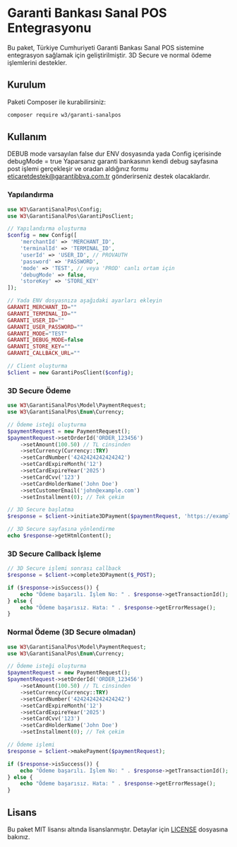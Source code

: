 # Garanti Bankası Sanal POS Entegrasyonu

Bu paket, Türkiye Cumhuriyeti Garanti Bankası Sanal POS sistemine entegrasyon sağlamak için geliştirilmiştir. 3D Secure ve normal ödeme işlemlerini destekler.

## Kurulum

Paketi Composer ile kurabilirsiniz:

```bash
composer require w3/garanti-sanalpos
```

## Kullanım
DEBUB mode varsayılan false dur ENV dosyasında yada Config içerisinde debugMode = true Yaparsanız garanti bankasının kendi debug sayfasına post işlemi gerçekleşir ve oradan aldığınız formu eticaretdestek@garantibbva.com.tr gönderirseniz destek olacaklardır. 

### Yapılandırma

```php
use W3\GarantiSanalPos\Config;
use W3\GarantiSanalPos\GarantiPosClient;

// Yapılandırma oluşturma
$config = new Config([
    'merchantId' => 'MERCHANT_ID',
    'terminalId' => 'TERMINAL_ID',
    'userId' => 'USER_ID', // PROVAUTH
    'password' => 'PASSWORD',
    'mode' => 'TEST', // veya 'PROD' canlı ortam için
    'debugMode' => false,
    'storeKey' => 'STORE_KEY'
]);

// Yada ENV dosyasnıza aşağıdaki ayarları ekleyin
GARANTI_MERCHANT_ID=""
GARANTI_TERMINAL_ID=""
GARANTI_USER_ID=""
GARANTI_USER_PASSWORD=""
GARANTI_MODE="TEST"
GARANTI_DEBUG_MODE=false
GARANTI_STORE_KEY=""
GARANTI_CALLBACK_URL=""

// Client oluşturma
$client = new GarantiPosClient($config);
```

### 3D Secure Ödeme

```php
use W3\GarantiSanalPos\Model\PaymentRequest;
use W3\GarantiSanalPos\Enum\Currency;

// Ödeme isteği oluşturma
$paymentRequest = new PaymentRequest();
$paymentRequest->setOrderId('ORDER_123456')
    ->setAmount(100.50) // TL cinsinden
    ->setCurrency(Currency::TRY)
    ->setCardNumber('4242424242424242')
    ->setCardExpireMonth('12')
    ->setCardExpireYear('2025')
    ->setCardCvv('123')
    ->setCardHolderName('John Doe')
    ->setCustomerEmail('john@example.com')
    ->setInstallment(0); // Tek çekim

// 3D Secure başlatma
$response = $client->initiate3DPayment($paymentRequest, 'https://example.com/callback');

// 3D Secure sayfasına yönlendirme
echo $response->getHtmlContent();
```

### 3D Secure Callback İşleme

```php
// 3D Secure işlemi sonrası callback
$response = $client->complete3DPayment($_POST);

if ($response->isSuccess()) {
    echo "Ödeme başarılı. İşlem No: " . $response->getTransactionId();
} else {
    echo "Ödeme başarısız. Hata: " . $response->getErrorMessage();
}
```

### Normal Ödeme (3D Secure olmadan)

```php
use W3\GarantiSanalPos\Model\PaymentRequest;
use W3\GarantiSanalPos\Enum\Currency;

// Ödeme isteği oluşturma
$paymentRequest = new PaymentRequest();
$paymentRequest->setOrderId('ORDER_123456')
    ->setAmount(100.50) // TL cinsinden
    ->setCurrency(Currency::TRY)
    ->setCardNumber('4242424242424242')
    ->setCardExpireMonth('12')
    ->setCardExpireYear('2025')
    ->setCardCvv('123')
    ->setCardHolderName('John Doe')
    ->setInstallment(0); // Tek çekim

// Ödeme işlemi
$response = $client->makePayment($paymentRequest);

if ($response->isSuccess()) {
    echo "Ödeme başarılı. İşlem No: " . $response->getTransactionId();
} else {
    echo "Ödeme başarısız. Hata: " . $response->getErrorMessage();
}
```

## Lisans

Bu paket MIT lisansı altında lisanslanmıştır. Detaylar için [LICENSE](LICENSE) dosyasına bakınız.